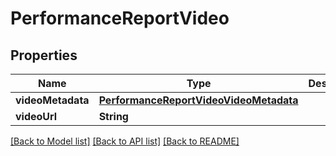 # PerformanceReportVideo

## Properties
Name | Type | Description | Notes
------------ | ------------- | ------------- | -------------
**videoMetadata** | [**PerformanceReportVideoVideoMetadata**](PerformanceReportVideoVideoMetadata.md) |  | 
**videoUrl** | **String** |  | 

[[Back to Model list]](../README.md#documentation-for-models) [[Back to API list]](../README.md#documentation-for-api-endpoints) [[Back to README]](../README.md)


